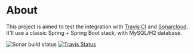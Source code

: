 # About

This project is aimed to test the integration with [Travis CI](https://travis-ci.org/) and [Sonarcloud](https://sonarcloud.io). 
It'll use a classic Spring + Spring Boot stack, with MySQL/H2 database.

![Sonar build status](https://sonarcloud.io/api/project_badges/measure?project=nc.indus%3Aci-demo&metric=alert_status)
[![Travis Status](https://travis-ci.org/Rapx3/ci-demo.svg?branch=master)](https://travis-ci.org/Rapx3/ci-demo)
